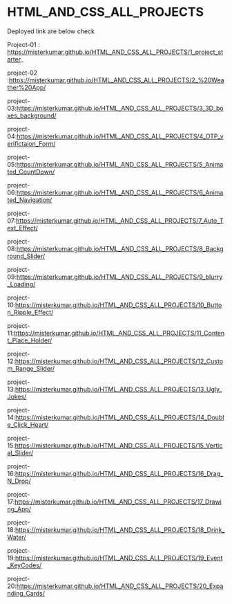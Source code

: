# HTML_AND_CSS_ALL_PROJECTS
Deployed link are below check

Project-01 : https://misterkumar.github.io/HTML_AND_CSS_ALL_PROJECTS/1_project_starter_

project-02 :https://misterkumar.github.io/HTML_AND_CSS_ALL_PROJECTS/2_%20Weather%20App/

project-03:https://misterkumar.github.io/HTML_AND_CSS_ALL_PROJECTS/3_3D_boxes_background/

project-04:https://misterkumar.github.io/HTML_AND_CSS_ALL_PROJECTS/4_OTP_verifictaion_Form/

project-05:https://misterkumar.github.io/HTML_AND_CSS_ALL_PROJECTS/5_Animated_CountDown/

project-06:https://misterkumar.github.io/HTML_AND_CSS_ALL_PROJECTS/6_Animated_Navigation/

project-07:https://misterkumar.github.io/HTML_AND_CSS_ALL_PROJECTS/7_Auto_Text_Effect/

project-08:https://misterkumar.github.io/HTML_AND_CSS_ALL_PROJECTS/8_Background_Slider/

project-09:https://misterkumar.github.io/HTML_AND_CSS_ALL_PROJECTS/9_blurry_Loading/

project-10:https://misterkumar.github.io/HTML_AND_CSS_ALL_PROJECTS/10_Button_Ripple_Effect/

project-11:https://misterkumar.github.io/HTML_AND_CSS_ALL_PROJECTS/11_Content_Place_Holder/

project-12:https://misterkumar.github.io/HTML_AND_CSS_ALL_PROJECTS/12_Custom_Range_Slider/

project-13:https://misterkumar.github.io/HTML_AND_CSS_ALL_PROJECTS/13_Ugly_Jokes/

project-14:https://misterkumar.github.io/HTML_AND_CSS_ALL_PROJECTS/14_Double_Click_Heart/

project-15:https://misterkumar.github.io/HTML_AND_CSS_ALL_PROJECTS/15_Vertical_Slider/

project-16:https://misterkumar.github.io/HTML_AND_CSS_ALL_PROJECTS/16_Drag_N_Drop/

project-17:https://misterkumar.github.io/HTML_AND_CSS_ALL_PROJECTS/17_Drawing_App/

project-18:https://misterkumar.github.io/HTML_AND_CSS_ALL_PROJECTS/18_Drink_Water/

project-19:https://misterkumar.github.io/HTML_AND_CSS_ALL_PROJECTS/19_Event_KeyCodes/

project-20:https://misterkumar.github.io/HTML_AND_CSS_ALL_PROJECTS/20_Expanding_Cards/

